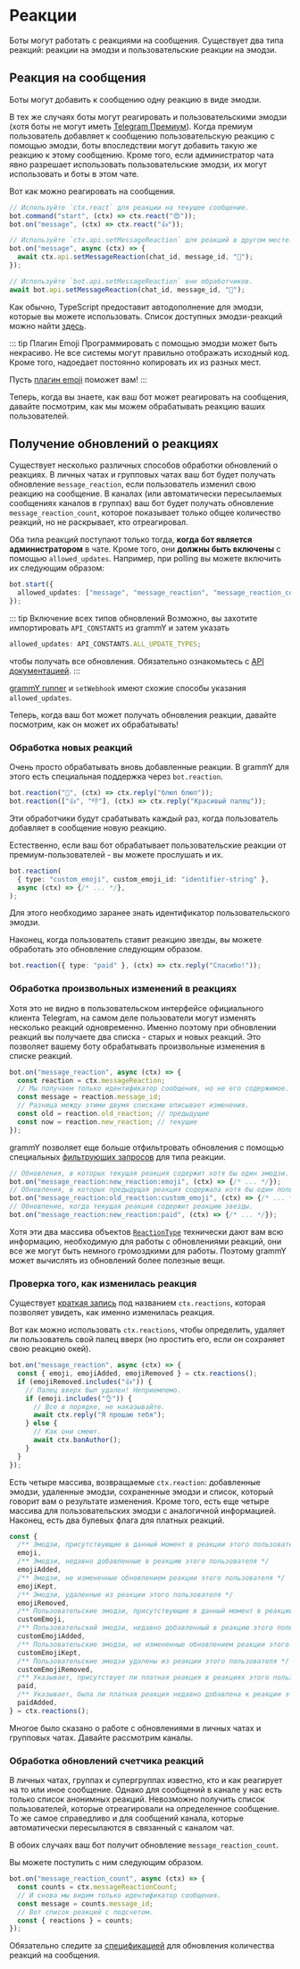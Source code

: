 # Реакции

Боты могут работать с реакциями на сообщения.
Существует два типа реакций: реакции на эмодзи и пользовательские реакции на эмодзи.

## Реакция на сообщения

Боты могут добавить к сообщению одну реакцию в виде эмодзи.

В тех же случаях боты могут реагировать и пользовательскими эмодзи (хотя боты не могут иметь [Telegram Премиум](https://telegram.org/faq_premium)).
Когда премиум пользователь добавляет к сообщению пользовательскую реакцию с помощью эмодзи, боты впоследствии могут добавить такую же реакцию к этому сообщению.
Кроме того, если администратор чата явно разрешает использовать пользовательские эмодзи, их могут использовать и боты в этом чате.

Вот как можно реагировать на сообщения.

```ts
// Используйте `ctx.react` для реакции на текущее сообщение.
bot.command("start", (ctx) => ctx.react("😍"));
bot.on("message", (ctx) => ctx.react("👍"));

// Используйте `ctx.api.setMessageReaction` для реакций в другом месте.
bot.on("message", async (ctx) => {
  await ctx.api.setMessageReaction(chat_id, message_id, "🎉");
});

// Используйте `bot.api.setMessageReaction` вне обработчиков.
await bot.api.setMessageReaction(chat_id, message_id, "💯");
```

Как обычно, TypeScript предоставит автодополнение для эмодзи, которые вы можете использовать.
Список доступных эмодзи-реакций можно найти [здесь](https://core.telegram.org/bots/api#reactiontypeemoji).

::: tip Плагин Emoji
Программировать с помощью эмодзи может быть некрасиво.
Не все системы могут правильно отображать исходный код.
Кроме того, надоедает постоянно копировать их из разных мест.

Пусть [плагин emoji](../plugins/emoji#полезные-данные-для-реакции) поможет вам!
:::

Теперь, когда вы знаете, как ваш бот может реагировать на сообщения, давайте посмотрим, как мы можем обрабатывать реакцию ваших пользователей.

## Получение обновлений о реакциях

Существует несколько различных способов обработки обновлений о реакциях.
В личных чатах и групповых чатах ваш бот будет получать обновление `message_reaction`, если пользователь изменил свою реакцию на сообщение.
В каналах (или автоматически пересылаемых сообщениях каналов в группах) ваш бот будет получать обновление `message_reaction_count`, которое показывает только общее количество реакций, но не раскрывает, кто отреагировал.

Оба типа реакций поступают только тогда, **когда бот является администратором** в чате.
Кроме того, они **должны быть включены** с помощью `allowed_updates`.
Например, при polling вы можете включить их следующим образом:

```ts
bot.start({
  allowed_updates: ["message", "message_reaction", "message_reaction_count"],
});
```

::: tip Включение всех типов обновлений
Возможно, вы захотите импортировать `API_CONSTANTS` из grammY и затем указать

```ts
allowed_updates: API_CONSTANTS.ALL_UPDATE_TYPES;
```

чтобы получать все обновления.
Обязательно ознакомьтесь с [API документацией](/ref/core/apiconstants#all-update-types).
:::

[grammY runner](../plugins/runner#расширенные-настроики) и `setWebhook` имеют схожие способы указания `allowed_updates`.

Теперь, когда ваш бот может получать обновления реакции, давайте посмотрим, как он может их обрабатывать!

### Обработка новых реакций

Очень просто обрабатывать вновь добавленные реакции.
В grammY для этого есть специальная поддержка через `bot.reaction`.

```ts
bot.reaction("🎉", (ctx) => ctx.reply("блюп блюп"));
bot.reaction(["👍", "👎"], (ctx) => ctx.reply("Красивый палец"));
```

Эти обработчики будут срабатывать каждый раз, когда пользователь добавляет в сообщение новую реакцию.

Естественно, если ваш бот обрабатывает пользовательские реакции от премиум-пользователей - вы можете прослушать и их.

```ts
bot.reaction(
  { type: "custom_emoji", custom_emoji_id: "identifier-string" },
  async (ctx) => {/* ... */},
);
```

Для этого необходимо заранее знать идентификатор пользовательского эмодзи.

Наконец, когда пользователь ставит реакцию звезды, вы можете обработать это обновление следующим образом.

```ts
bot.reaction({ type: "paid" }, (ctx) => ctx.reply("Спасибо!"));
```

### Обработка произвольных изменений в реакциях

Хотя это не видно в пользовательском интерфейсе официального клиента Telegram, на самом деле пользователи могут изменять несколько реакций одновременно.
Именно поэтому при обновлении реакций вы получаете два списка - старых и новых реакций.
Это позволяет вашему боту обрабатывать произвольные изменения в списке реакций.

```ts
bot.on("message_reaction", async (ctx) => {
  const reaction = ctx.messageReaction;
  // Мы получаем только идентификатор сообщения, но не его содержимое.
  const message = reaction.message_id;
  // Разница между этими двумя списками описывает изменения.
  const old = reaction.old_reaction; // предыдущие
  const now = reaction.new_reaction; // текущие
});
```

grammY позволяет еще больше отфильтровать обновления с помощью специальных [фильтрующих запросов](./filter-queries) для типа реакции.

```ts
// Обновления, в которых текущая реакция содержит хотя бы один эмодзи.
bot.on("message_reaction:new_reaction:emoji", (ctx) => {/* ... */});
// Обновления, в которых предыдущая реакция содержала хотя бы один пользовательский эмодзи.
bot.on("message_reaction:old_reaction:custom_emoji", (ctx) => {/* ... */});
// Обновление, когда текущая реакция содержит реакцию звезды.
bot.on("message_reaction:new_reaction:paid", (ctx) => {/* ... */});
```

Хотя эти два массива объектов [`ReactionType`](https://core.telegram.org/bots/api#reactiontype) технически дают вам всю информацию, необходимую для работы с обновлениями реакций, они все же могут быть немного громоздкими для работы.
Поэтому grammY может вычислять из обновлений более полезные вещи.

### Проверка того, как изменилась реакция

Существует [краткая запись](./context#краткая-запись) под названием `ctx.reactions`, которая позволяет увидеть, как именно изменилась реакция.

Вот как можно использовать `ctx.reactions`, чтобы определить, удаляет ли пользователь свой палец вверх (но простить его, если он сохраняет свою реакцию окей).

```ts
bot.on("message_reaction", async (ctx) => {
  const { emoji, emojiAdded, emojiRemoved } = ctx.reactions();
  if (emojiRemoved.includes("👍")) {
    // Палец вверх был удален! Неприемлемо.
    if (emoji.includes("👌")) {
      // Все в порядке, не наказывайте.
      await ctx.reply("Я прощаю тебя");
    } else {
      // Как они смеют.
      await ctx.banAuthor();
    }
  }
});
```

Есть четыре массива, возвращаемые `ctx.reaction`: добавленные эмодзи, удаленные эмодзи, сохраненные эмодзи и список, который говорит вам о результате изменения.
Кроме того, есть еще четыре массива для пользовательских эмодзи с аналогичной информацией.
Наконец, есть два булевых флага для платных реакций.

```ts
const {
  /** Эмодзи, присутствующие в данный момент в реакции этого пользователя */
  emoji,
  /** Эмодзи, недавно добавленные в реакцию этого пользователя */
  emojiAdded,
  /** Эмодзи, не измененные обновлением реакции этого пользователя */
  emojiKept,
  /** Эмодзи, удаленные из реакции этого пользователя */
  emojiRemoved,
  /** Пользовательские эмодзи, присутствующие в данный момент в реакции этого пользователя */
  customEmoji,
  /** Пользовательский эмодзи, недавно добавленный в реакцию этого пользователя */
  customEmojiAdded,
  /** Пользовательские эмодзи, не измененные обновлением реакции этого пользователя */
  customEmojiKept,
  /** Пользовательские эмодзи удалены из реакции этого пользователя */
  customEmojiRemoved,
  /** Указывает, присутствует ли платная реакция в реакциях этого пользователя. */
  paid,
  /** Указывает, была ли платная реакция недавно добавлена к реакции этого пользователя */
  paidAdded,
} = ctx.reactions();
```

Многое было сказано о работе с обновлениями в личных чатах и групповых чатах.
Давайте рассмотрим каналы.

### Обработка обновлений счетчика реакций

В личных чатах, группах и супергруппах известно, кто и как реагирует на то или иное сообщение.
Однако для сообщений в канале у нас есть только список анонимных реакций.
Невозможно получить список пользователей, которые отреагировали на определенное сообщение.
То же самое справедливо и для сообщений канала, которые автоматически пересылаются в связанный с каналом чат.

В обоих случаях ваш бот получит обновление `message_reaction_count`.

Вы можете поступить с ним следующим образом.

```ts
bot.on("message_reaction_count", async (ctx) => {
  const counts = ctx.messageReactionCount;
  // И снова мы видим только идентификатор сообщения.
  const message = counts.message_id;
  // Вот список реакций с подсчетом.
  const { reactions } = counts;
});
```

Обязательно следите за [спецификацией](https://core.telegram.org/bots/api#messagereactioncountupdated) для обновления количества реакций на сообщения.
